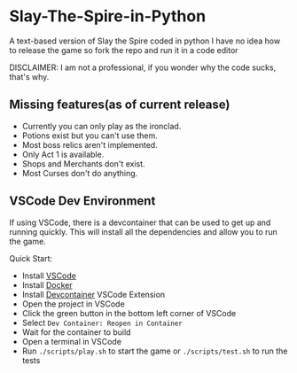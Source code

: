 # Slay-The-Spire-in-Python
A text-based version of Slay the Spire coded in python
I have no idea how to release the game so fork the repo and run it in a code editor

DISCLAIMER: I am not a professional, if you wonder why the code sucks, that's why.

## Missing features(as of current release)
+ Currently you can only play as the ironclad.
+ Potions exist but you can't use them.
+ Most boss relics aren't implemented.
+ Only Act 1 is available.
+ Shops and Merchants don't exist.
+ Most Curses don't do anything.


## VSCode Dev Environment

If using VSCode, there is a devcontainer that can be used to get up and running quickly.  This will install all the dependencies and allow you to run the game.

Quick Start:
  - Install [VSCode](https://code.visualstudio.com/)
  - Install [Docker](https://www.docker.com/)
  - Install [Devcontainer](https://marketplace.visualstudio.com/items?itemName=ms-vscode-remote.remote-containers) VSCode Extension
  - Open the project in VSCode
  - Click the green button in the bottom left corner of VSCode
  - Select `Dev Container: Reopen in Container`
  - Wait for the container to build
  - Open a terminal in VSCode
  - Run `./scripts/play.sh` to start the game or `./scripts/test.sh` to run the tests

